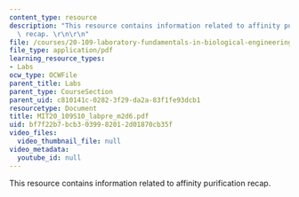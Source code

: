 ```yaml
---
content_type: resource
description: "This resource contains information related to affinity purification\
  \ recap. \r\n\r\n"
file: /courses/20-109-laboratory-fundamentals-in-biological-engineering-spring-2010/bf7f22b7bcb3039982012d01870cb35f_MIT20_109S10_labpre_m2d6.pdf
file_type: application/pdf
learning_resource_types:
- Labs
ocw_type: OCWFile
parent_title: Labs
parent_type: CourseSection
parent_uid: c810141c-0282-3f29-da2a-83f1fe93dcb1
resourcetype: Document
title: MIT20_109S10_labpre_m2d6.pdf
uid: bf7f22b7-bcb3-0399-8201-2d01870cb35f
video_files:
  video_thumbnail_file: null
video_metadata:
  youtube_id: null
---
```

This resource contains information related to affinity purification recap. 




